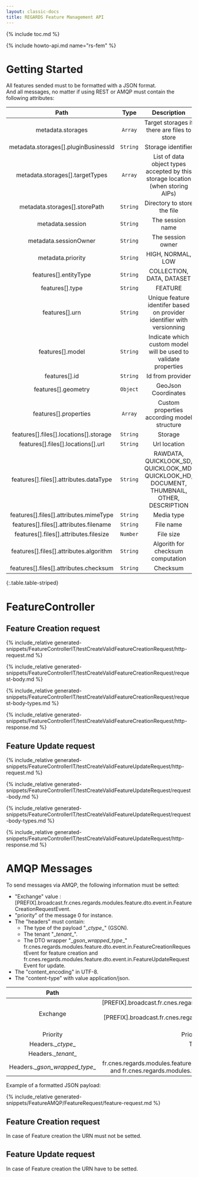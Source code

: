 ```yaml
---
layout: classic-docs
title: REGARDS Feature Management API
---
```


{% include toc.md %}

{% include howto-api.md name="rs-fem" %}
    
# Getting Started

All features sended must to be formatted with a JSON format.  
And all messages, no matter if using REST or AMQP must contain the following attributes:
      
|Path|Type|Description|
|:--:|:--:|:---------:|
|metadata.storages| `Array` |Target storages if there are files to store||
|metadata.storages[].pluginBusinessId| `String` |Storage identifier||
|metadata.storages[].targetTypes| `Array` |List of data object types accepted by this storage location (when storing AIPs)||
|metadata.storages[].storePath| `String` |Directory to store the file||
|metadata.session| `String` |The session name||
|metadata.sessionOwner| `String` |The session owner||
|metadata.priority| `String` |HIGH, NORMAL, LOW||
|features[].entityType| `String` |COLLECTION, DATA, DATASET||
|features[].type| `String` |FEATURE||
|features[].urn| `String` |Unique feature identifer based on provider identifier with versionning||
|features[].model| `String` |Indicate which custom model will be used to validate properties||
|features[].id| `String` |Id from provider||
|features[].geometry| `Object` |GeoJson Coordinates||
|features[].properties| `Array` |Custom properties according model structure||
|features[].files[].locations[].storage| `String` |Storage||
|features[].files[].locations[].url| `String` |Url location||
|features[].files[].attributes.dataType| `String` |RAWDATA, QUICKLOOK_SD, QUICKLOOK_MD, QUICKLOOK_HD, DOCUMENT, THUMBNAIL, OTHER, DESCRIPTION||
|features[].files[].attributes.mimeType| `String` |Media type||
|features[].files[].attributes.filename| `String` |File name||
|features[].files[].attributes.filesize| `Number` |File size||
|features[].files[].attributes.algorithm| `String` |Algorith for checksum computation||
|features[].files[].attributes.checksum| `String` |Checksum||
{:.table.table-striped}

# FeatureController

## Feature Creation request

{% include_relative generated-snippets/FeatureControllerIT/testCreateValidFeatureCreationRequest/http-request.md %}

{% include_relative generated-snippets/FeatureControllerIT/testCreateValidFeatureCreationRequest/request-body.md %}

{% include_relative generated-snippets/FeatureControllerIT/testCreateValidFeatureCreationRequest/request-body-types.md %}

{% include_relative generated-snippets/FeatureControllerIT/testCreateValidFeatureCreationRequest/http-response.md %}

## Feature Update request

{% include_relative generated-snippets/FeatureControllerIT/testCreateValidFeatureUpdateRequest/http-request.md %}

{% include_relative generated-snippets/FeatureControllerIT/testCreateValidFeatureUpdateRequest/request-body.md %}

{% include_relative generated-snippets/FeatureControllerIT/testCreateValidFeatureUpdateRequest/request-body-types.md %}

{% include_relative generated-snippets/FeatureControllerIT/testCreateValidFeatureUpdateRequest/http-response.md %}


# AMQP Messages

To send messages via AMQP, the following information must be setted:

- "Exchange" value : [PREFIX].broadcast.fr.cnes.regards.modules.feature.dto.event.in.FeatureCreationRequestEvent.
- "priority" of the message 0 for instance.
- The "headers" must contain: 
    - The type of the payload "\__ctype__" (GSON).
    - The tenant "\__tenant__".
    - The DTO wrapper "\__gson\_wrapped\_type__" fr.cnes.regards.modules.feature.dto.event.in.FeatureCreationRequestEvent for feature creation  and fr.cnes.regards.modules.feature.dto.event.in.FeatureUpdateRequestEvent for update.
- The "content_encoding" in UTF-8.
- The "content-type" with value application/json.

|Path|Description|
|:--:|:---------:|
|Exchange|[PREFIX].broadcast.fr.cnes.regards.modules.feature.dto.event.in.FeatureCreationRequestEvent for a feature creation or [PREFIX].broadcast.fr.cnes.regards.modules.feature.dto.event.in.FeatureUpdateRequestEvent for a feature update||
|Priority|Priority of the message 0 for instance||
|Headers.\__ctype__| The type of the payload (GSON)||
|Headers.\__tenant__| The tenant||
|Headers.\__gson\_wrapped\_type__|fr.cnes.regards.modules.feature.dto.event.in.FeatureCreationRequestEvent for feature creation  and fr.cnes.regards.modules.feature.dto.event.in.FeatureUpdateRequestEvent for update||

Example of a formatted JSON payload: 

{% include_relative generated-snippets/FeatureAMQP/FeatureRequest/feature-request.md %}

## Feature Creation request

In case of Feature creation the URN must not be setted.

## Feature Update request

In case of Feature creation the URN have to be setted.
